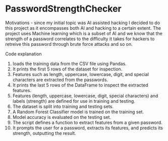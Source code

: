 # PasswordStrengthChecker

Motivations - since my initial topic was AI assisted hacking I decided to do this project as it encompasses both AI and hacking to a certain extent. The project uses Machine learning which is a subset of AI and we know that the strength of a password correlates to the difficulty it takes for hackers to retreive this password through brute force attacks and so on. 

Code explanation 

1. loads the training data from the CSV file using Pandas.
2. It prints the first 5 rows of the dataset for inspection.
3. Features such as length, uppercase, lowercase, digit, and special characters are extracted from the passwords.
4. It prints the last 5 rows of the DataFrame to inspect the extracted features.
5. Features (length, uppercase, lowercase, digit, special characters) and labels (strength) are defined for use in training and testing.
6. The dataset is split into training and testing sets.
7. A Random Forest Classifier model is trained on the training set.
8. Model accuracy is evaluated on the testing set.
9. The script defines a function to extract features from a given password.
10. It prompts the user for a password, extracts its features, and predicts its strength, outputting the result.





